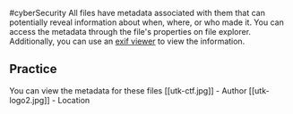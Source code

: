 #cyberSecurity 
All files have metadata associated with them that can potentially reveal information about when, where, or who made it.
You can access the metadata through the file's properties on file explorer.
Additionally, you can use an [exif viewer](https://onlineexifviewer.com/) to view the information.

## Practice
You can view the metadata for these files
[[utk-ctf.jpg]] - Author
[[utk-logo2.jpg]] - Location